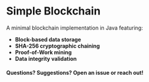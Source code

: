 # Simple Blockchain

A minimal blockchain implementation in Java featuring:

- **Block-based data storage**
- **SHA-256 cryptographic chaining**
- **Proof-of-Work mining**
- **Data integrity validation**

#### Questions? Suggestions? Open an issue or reach out!
